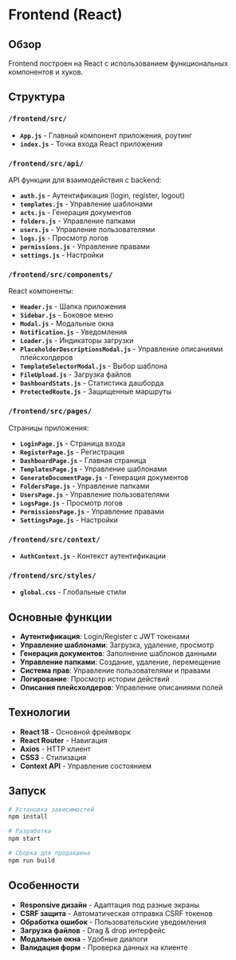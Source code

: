 # Frontend (React)

## Обзор
Frontend построен на React с использованием функциональных компонентов и хуков.

## Структура

### `/frontend/src/`
- **`App.js`** - Главный компонент приложения, роутинг
- **`index.js`** - Точка входа React приложения

### `/frontend/src/api/`
API функции для взаимодействия с backend:
- **`auth.js`** - Аутентификация (login, register, logout)
- **`templates.js`** - Управление шаблонами
- **`acts.js`** - Генерация документов
- **`folders.js`** - Управление папками
- **`users.js`** - Управление пользователями
- **`logs.js`** - Просмотр логов
- **`permissions.js`** - Управление правами
- **`settings.js`** - Настройки

### `/frontend/src/components/`
React компоненты:
- **`Header.js`** - Шапка приложения
- **`Sidebar.js`** - Боковое меню
- **`Modal.js`** - Модальные окна
- **`Notification.js`** - Уведомления
- **`Loader.js`** - Индикаторы загрузки
- **`PlaceholderDescriptionsModal.js`** - Управление описаниями плейсхолдеров
- **`TemplateSelectorModal.js`** - Выбор шаблона
- **`FileUpload.js`** - Загрузка файлов
- **`DashboardStats.js`** - Статистика дашборда
- **`ProtectedRoute.js`** - Защищенные маршруты

### `/frontend/src/pages/`
Страницы приложения:
- **`LoginPage.js`** - Страница входа
- **`RegisterPage.js`** - Регистрация
- **`DashboardPage.js`** - Главная страница
- **`TemplatesPage.js`** - Управление шаблонами
- **`GenerateDocumentPage.js`** - Генерация документов
- **`FoldersPage.js`** - Управление папками
- **`UsersPage.js`** - Управление пользователями
- **`LogsPage.js`** - Просмотр логов
- **`PermissionsPage.js`** - Управление правами
- **`SettingsPage.js`** - Настройки

### `/frontend/src/context/`
- **`AuthContext.js`** - Контекст аутентификации

### `/frontend/src/styles/`
- **`global.css`** - Глобальные стили

## Основные функции
- **Аутентификация**: Login/Register с JWT токенами
- **Управление шаблонами**: Загрузка, удаление, просмотр
- **Генерация документов**: Заполнение шаблонов данными
- **Управление папками**: Создание, удаление, перемещение
- **Система прав**: Управление пользователями и правами
- **Логирование**: Просмотр истории действий
- **Описания плейсхолдеров**: Управление описаниями полей

## Технологии
- **React 18** - Основной фреймворк
- **React Router** - Навигация
- **Axios** - HTTP клиент
- **CSS3** - Стилизация
- **Context API** - Управление состоянием

## Запуск
```bash
# Установка зависимостей
npm install

# Разработка
npm start

# Сборка для продакшена
npm run build
```

## Особенности
- **Responsive дизайн** - Адаптация под разные экраны
- **CSRF защита** - Автоматическая отправка CSRF токенов
- **Обработка ошибок** - Пользовательские уведомления
- **Загрузка файлов** - Drag & drop интерфейс
- **Модальные окна** - Удобные диалоги
- **Валидация форм** - Проверка данных на клиенте 
